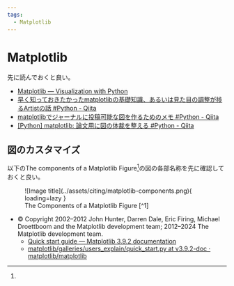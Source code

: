 ```yaml
---
tags:
  - Matplotlib
---
```

# Matplotlib

先に読んでおくと良い。

- [Matplotlib — Visualization with Python](https://matplotlib.org/)
- [早く知っておきたかったmatplotlibの基礎知識、あるいは見た目の調整が捗るArtistの話 #Python - Qiita](https://qiita.com/skotaro/items/08dc0b8c5704c94eafb9)
- [matplotlibでジャーナルに投稿可能な図を作るためのメモ #Python - Qiita](https://qiita.com/HajimeKawahara/items/03f29367744d5209be42)
- [[Python] matplotlib: 論文用に図の体裁を整える #Python - Qiita](https://qiita.com/qsnsr123/items/325d21621cfe9e553c17)

## 図のカスタマイズ

以下のThe components of a Matplotlib Figure[^1]の図の各部名称を先に確認しておくと良い。

<figure markdown="span">
  ![Image title](../assets/citing/matplotlib-components.png){ loading=lazy }
  <figcaption markdown>The Components of a Matplotlib Figure [^1]</figcaption>
</figure>

[^1]:
- © Copyright 2002–2012 John Hunter, Darren Dale, Eric Firing, Michael Droettboom and the Matplotlib development team; 2012–2024 The Matplotlib development team.
	- [Quick start guide — Matplotlib 3.9.2 documentation](https://matplotlib.org/stable/users/explain/quick_start.html#parts-of-a-figure)
	- [matplotlib/galleries/users\_explain/quick\_start.py at v3.9.2-doc · matplotlib/matplotlib](https://github.com/matplotlib/matplotlib/blob/v3.9.2-doc/galleries/users_explain/quick_start.py)
